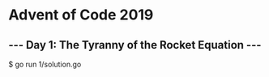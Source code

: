 # Advent of Code 2019

## --- Day 1: The Tyranny of the Rocket Equation ---

  $ go run 1/solution.go

